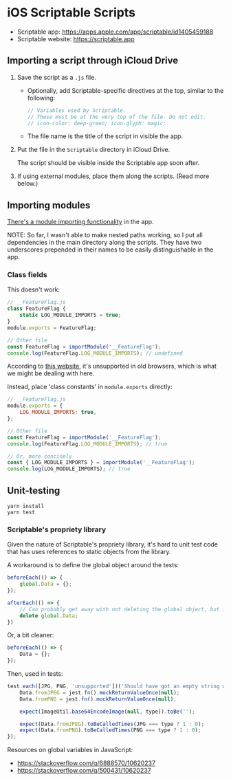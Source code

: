 # iOS Scriptable Scripts

- Scriptable app: <https://apps.apple.com/app/scriptable/id1405459188>
- Scriptable website: <https://scriptable.app>

## Importing a script through iCloud Drive

1. Save the script as a `.js` file.

   - Optionally, add Scriptable-specific directives at the top, similar to the
     following:

     ```JavaScript
     // Variables used by Scriptable.
     // These must be at the very top of the file. Do not edit.
     // icon-color: deep-green; icon-glyph: magic;
     ```

   - The file name is the title of the script in visible the app.

1. Put the file in the `Scriptable` directory in iCloud Drive.

   The script should be visible inside the Scriptable app soon after.

1. If using external modules, place them along the scripts. (Read more below.)

## Importing modules

[There's a module importing functionality](https://docs.scriptable.app/module)
in the app.

NOTE: So far, I wasn't able to make nested paths working, so I put all
dependencies in the main directory along the scripts. They have two underscores
prepended in their names to be easily distinguishable in the app.

### Class fields

This doesn't work:

```javascript
// __FeatureFlag.js
class FeatureFlag {
    static LOG_MODULE_IMPORTS = true;
}
module.exports = FeatureFlag;

// Other file
const FeatureFlag = importModule('__FeatureFlag');
console.log(FeatureFlag.LOG_MODULE_IMPORTS); // undefined
```

According to [this website](https://javascript.info/class#class-fields), it's
unsupported in old browsers, which is what we might be dealing with here.

Instead, place 'class constants' in `module.exports` directly:

```javascript
// __FeatureFlag.js
module.exports = {
    LOG_MODULE_IMPORTS: true,
};

// Other file
const FeatureFlag = importModule('__FeatureFlag');
console.log(FeatureFlag.LOG_MODULE_IMPORTS); // true

// Or, more concisely
const { LOG_MODULE_IMPORTS } = importModule('__FeatureFlag');
console.log(LOG_MODULE_IMPORTS); // true
```

## Unit-testing

```console
yarn install
yarn test
```

### Scriptable's propriety library

Given the nature of Scriptable's propriety library, it's hard to unit test code
that has uses references to static objects from the library.

A workaround is to define the global object around the tests:

```javascript
beforeEach(() => {
	global.Data = {};
});

afterEach(() => {
	// Can probably get away with not deleting the global object, but it's here just to be safe.
	delete global.Data;
})
```

Or, a bit cleaner:

```javascript
beforeEach(() => {
	Data = {};
});
```

Then, used in tests:

```javascript
test.each([JPG, PNG, 'unsupported'])('Should have got an empty string when base64 encoding fails', (type) => {
	Data.fromJPEG = jest.fn().mockReturnValueOnce(null);
	Data.fromPNG = jest.fn().mockReturnValueOnce(null);

	expect(ImageUtil.base64EncodeImage(null, type)).toBe('');

	expect(Data.fromJPEG).toBeCalledTimes(JPG === type ? 1 : 0);
	expect(Data.fromPNG).toBeCalledTimes(PNG === type ? 1 : 0);
});
```

Resources on global variables in JavaScript:

- <https://stackoverflow.com/q/6888570/10620237>
- <https://stackoverflow.com/q/500431/10620237>
